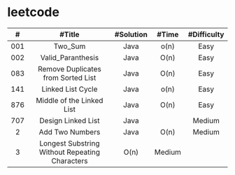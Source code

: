 # leetcode 




| # | #Title | #Solution | #Time  | #Difficulty
| :---: | :---: | :---: |:---: |:---:  |
001 | Two_Sum | Java | o(n) | Easy 
002 | Valid_Paranthesis| Java | O(n) | Easy 
083|Remove Duplicates from Sorted List|Java|O(n)|Easy
141|Linked List Cycle|Java|o(n)|Easy
876|Middle of the Linked List|Java|O(n)|Easy
707|Design Linked List|Java | |Medium
2|Add Two Numbers|Java| O(n)|Medium
3|Longest Substring Without Repeating Characters| O(n)|Medium


<!-- 86.|Partition List|Java | |Medium -->




